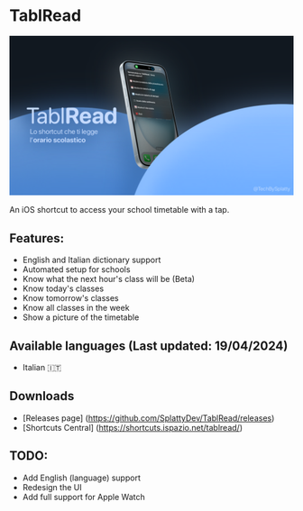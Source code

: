 # TablRead

![alt text](https://github.com/SplattyDev/TablRead/blob/main/Assets/IMG_0722.PNG?raw=true)

An iOS shortcut to access your school timetable with a tap.

## Features:
- English and Italian dictionary support
- Automated setup for schools
- Know what the next hour's class will be (Beta)
- Know today's classes
- Know tomorrow's classes
- Know all classes in the week
- Show a picture of the timetable

## Available languages (Last updated: 19/04/2024)
- Italian 🇮🇹

## Downloads
- [Releases page] (https://github.com/SplattyDev/TablRead/releases)
- [Shortcuts Central] (https://shortcuts.ispazio.net/tablread/)

## TODO:
- Add English (language) support
- Redesign the UI
- Add full support for Apple Watch
